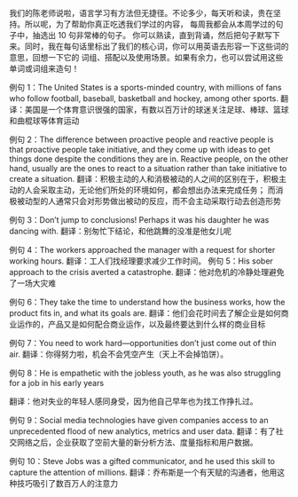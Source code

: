 我们的陈老师说啦，语言学习有方法但无捷径。不论多少，每天听和读，贵在坚持。所以呢，为了帮助你真正吃透我们学过的内容，
每周我都会从本周学过的句子中，抽选出 10 句非常棒的句子。
你可以熟读，直到背诵，然后把句子默写下来。同时，我在每句话里标出了我们的核心词，你可以用英语去形容一下这些词的意思，回想一下它的
  词组、搭配以及使用场景。如果有余力，也可以尝试用这些单词或词组来造句！

例句 1：The United States is a sports-minded country, with millions of fans who follow football, baseball, 
basketball and hockey, among other sports.
翻译：美国是一个体育意识很强的国家，有数以百万计的球迷关注足球、棒球、篮球和曲棍球等体育运动

例句 2：The difference between proactive people and reactive people is that proactive people take initiative,
and they come up with ideas to get things done despite the conditions they are in. Reactive people, 
on the other hand, usually are the ones to react to a situation rather than take initiative to create 
a situation.
翻译：积极主动的人和消极被动的人之间的区别在于，积极主动的人会采取主动，无论他们所处的环境如何，都会想出办法来完成任务；
而消极被动型的人通常只会对形势做出被动的反应，而不会主动采取行动去创造形势

例句 3：Don’t jump to conclusions! Perhaps it was his daughter he was dancing with.
翻译：别匆忙下结论，和他跳舞的没准是他女儿呢


例句 4：The workers approached the manager with a request for shorter working hours.
翻译：工人们找经理要求减少工作时间。
例句 5：His sober approach to the crisis averted a catastrophe.
翻译：他对危机的冷静处理避免了一场大灾难

例句 6：They take the time to understand how the business works, how the product fits in, and what its goals are.
翻译：他们会花时间去了解企业是如何商业运作的，产品又是如何配合商业运作，以及最终要达到什么样的商业目标


例句 7：You need to work hard—opportunities don’t just come out of thin air.
翻译：你得努力啦，机会不会凭空产生（天上不会掉馅饼）。

例句 8：He is empathetic with the jobless youth, as he was also struggling for a job in his early years

翻译：他对失业的年轻人感同身受，因为他自己早年也为找工作挣扎过。

例句 9：Social media technologies have given companies access to an unprecedented flood of new analytics,
metrics and user data.
翻译：有了社交网络之后，企业获取了空前大量的新分析方法、度量指标和用户数据。

例句 10：Steve Jobs was a gifted communicator, and he used this skill to capture the attention of millions.
翻译：乔布斯是一个有天赋的沟通者，他用这种技巧吸引了数百万人的注意力